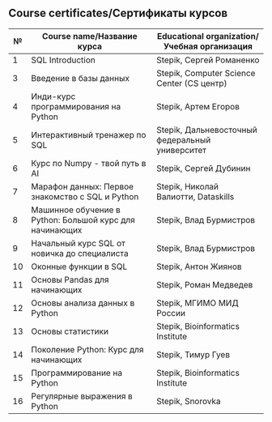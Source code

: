 ## Course certificates/Сертификаты курсов

|№| Course name/Название курса | Educational organization/Учебная организация |
|-|----------------------------|----------------------------------------------|
|1| SQL Introduction | Stepik, Сергей Романенко |
|3| Введение в базы данных | Stepik, Computer Science Center (CS центр) |
|4| Инди-курс программирования на Python | Stepik, Артем Егоров |
|5| Интерактивный тренажер по SQL | Stepik, Дальневосточный федеральный университет |
|6| Курс по Numpy - твой путь в AI | Stepik, Сергей Дубинин |
|7| Марафон данных: Первое знакомство с SQL и Python | Stepik, Николай Валиотти, Dataskills |
|8| Машинное обучение в Python: Большой курс для начинающих | Stepik, Влад Бурмистров |
|9| Начальный курс SQL от новичка до специалиста | Stepik, Влад Бурмистров |
|10| Оконные функции в SQL | Stepik, Антон Жиянов | 
|11| Основы Pandas для начинающих | Stepik, Роман Медведев |
|12| Основы анализа данных в Python | Stepik, МГИМО МИД России |
|13| Основы статистики | Stepik, Bioinformatics Institute |
|14| Поколение Python: Курс для начинающих | Stepik, Тимур Гуев |
|15| Программирование на Python | Stepik, Bioinformatics Institute |
|16| Регулярные выражения в Python | Stepik, Snorovka |
